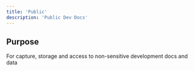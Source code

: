 ```yaml
---
title: 'Public'
description: 'Public Dev Docs'
---
```


## Purpose

For capture, storage and access to non-sensitive development docs and data
